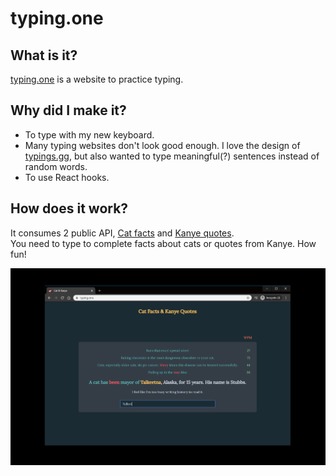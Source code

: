 # typing.one
## What is it?
<a href="https://typing.one" target="_blank">typing.one</a> is a website to practice typing.<br/>
## Why did I make it?
* To type with my new keyboard.<br/>
* Many typing websites don't look good enough. I love the design of <a href="https://typings.gg" target="_blank">typings.gg</a>, but also wanted to type meaningful(?) sentences instead of random words.<br/>
* To use React hooks.<br/>
## How does it work?
It consumes 2 public API, <a href="https://alexwohlbruck.github.io/cat-facts" target="_blank">Cat facts</a> and <a href="https://kanye.rest" target="_blank">Kanye quotes</a>.<br/>
You need to type to complete facts about cats or quotes from Kanye. How fun!<br/>

![typing.one](Capture.PNG)

